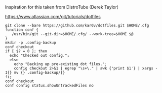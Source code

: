 Inspiration for this taken from DistroTube (Derek Taylor)

https://www.atlassian.com/git/tutorials/dotfiles

```
git clone --bare https://github.com/kar0v/dotfiles.git $HOME/.cfg
function conf {
   /usr/bin/git --git-dir=$HOME/.cfg/ --work-tree=$HOME $@
}
mkdir -p .config-backup
conf checkout
if [ $? = 0 ]; then
  echo "Checked out config.";
  else
    echo "Backing up pre-existing dot files.";
    config checkout 2>&1 | egrep "\s+\." | awk {'print $1'} | xargs -I{} mv {} .config-backup/{}
fi;
conf checkout
conf config status.showUntrackedFiles no
```
